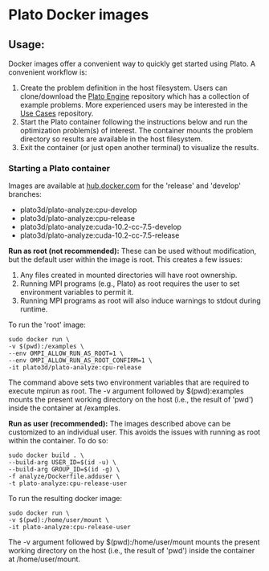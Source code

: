 # Plato Docker images
## Usage:
Docker images offer a convenient way to quickly get started using Plato.  A convenient workflow is:
1. Create the problem definition in the host filesystem.  Users can clone/download the [Plato Engine](https://github.com/platoengine/platoengine/tree/docker) repository which has a collection of example problems.  More experienced users may be interested in the [Use Cases](https://github.com/platoengine/use_cases) repository.
2. Start the Plato container following the instructions below and run the optimization problem(s) of interest.  The container mounts the problem directory so results are available in the host filesystem.
3. Exit the container (or just open another terminal) to visualize the results. 

### Starting a Plato container
Images are available at [hub.docker.com](https://hub.docker.com/u/plato3d) for the 'release' and 'develop' branches:  
- plato3d/plato-analyze:cpu-develop
- plato3d/plato-analyze:cpu-release
- plato3d/plato-analyze:cuda-10.2-cc-7.5-develop
- plato3d/plato-analyze:cuda-10.2-cc-7.5-release

**Run as root (not recommended):** These can be used without modification, but the default user within the image is root.  This creates a few issues:
1. Any files created in mounted directories will have root ownership.
2. Running MPI programs (e.g., Plato) as root requires the user to set environment variables to permit it.
3. Running MPI programs as root will also induce warnings to stdout during runtime.

To run the 'root' image:
```shell
sudo docker run \
-v $(pwd):/examples \
--env OMPI_ALLOW_RUN_AS_ROOT=1 \
--env OMPI_ALLOW_RUN_AS_ROOT_CONFIRM=1 \
-it plato3d/plato-analyze:cpu-release
```
The command above sets two environment variables that are required to execute mpirun as root.  The -v argument followed by $(pwd):examples mounts the present working directory on the host (i.e., the result of 'pwd') inside the container at /examples.

**Run as user (recommended):** The images described above can be customized to an individual user.  This avoids the issues with running as root within the container.  To do so:
```shell
sudo docker build . \
--build-arg USER_ID=$(id -u) \
--build-arg GROUP_ID=$(id -g) \
-f analyze/Dockerfile.adduser \
-t plato-analyze:cpu-release-user
```

To run the resulting docker image:
```shell
sudo docker run \
-v $(pwd):/home/user/mount \
-it plato-analyze:cpu-release-user
```

The -v argument followed by $(pwd):/home/user/mount mounts the present working directory on the host (i.e., the result of 'pwd') inside the container at /home/user/mount.
